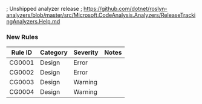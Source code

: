 ; Unshipped analyzer release
; https://github.com/dotnet/roslyn-analyzers/blob/master/src/Microsoft.CodeAnalysis.Analyzers/ReleaseTrackingAnalyzers.Help.md

### New Rules

Rule ID | Category | Severity | Notes
--------|----------|----------|--------------------
CG0001  | Design   | Error    |
CG0002  | Design   | Error    |
CG0003  | Design   | Warning  |
CG0004  | Design   | Warning  |
